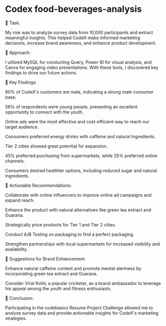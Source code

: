 # Codex food-beverages-analysis

🌟 Task:

My role was to analyze survey data from 10,000 participants and extract meaningful insights. This helped CodeX make informed marketing decisions, increase brand awareness, and enhance product development.

🌟 Approach:

I utilized MySQL for conducting Query, Power BI for visual analysis, and Canva for engaging video presentations. With these tools, I discovered key findings to drive our future actions.

🌟 Key Findings:

60% of CodeX's customers are male, indicating a strong male consumer base.

56% of respondents were young people, presenting an excellent opportunity to connect with the youth.

Online ads were the most effective and cost-efficient way to reach our target audience.

Consumers preferred energy drinks with caffeine and natural Ingredients.

Tier 2 cities showed great potential for expansion.

45% preferred purchasing from supermarkets, while 25% preferred online channels.

Consumers desired healthier options, including reduced sugar and natural ingredients.

🌟 Actionable Recommendations:

Collaborate with online influencers to improve online ad campaigns and expand reach.

Enhance the product with natural alternatives like green tea extract and Guarana.

Strategically price products for Tier 1 and Tier 2 cities.

Conduct A/B Testing on packaging to find a perfect packaging.

Strengthen partnerships with local supermarkets for increased visibility and availability.

🌟 Suggestions for Brand Enhancement:

Enhance natural caffeine content and promote mental alertness by incorporating green tea extract and Guarana.

Consider Virat Kohli, a popular cricketer, as a brand ambassador to leverage his appeal among the youth and fitness enthusiasts.

🌟 Conclusion:

Participating in the codebasics Resume Project Challenge allowed me to analyze survey data and provide actionable insights for CodeX's marketing strategies.
